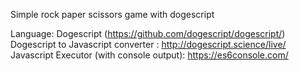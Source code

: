Simple rock paper scissors game with dogescript


Language: Dogescript (https://github.com/dogescript/dogescript/)
Dogescript to Javascript converter : http://dogescript.science/live/
Javascript Executor (with console output): https://es6console.com/ 
